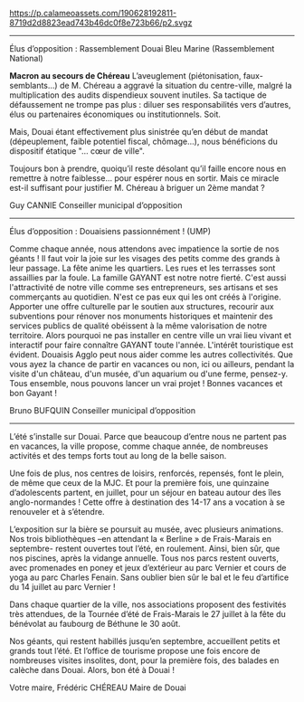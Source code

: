 https://p.calameoassets.com/190628192811-8719d2d8823ead743b46dc0f8e723b66/p2.svgz

---

Élus d’opposition : Rassemblement Douai Bleu Marine (Rassemblement National)

**Macron au secours de Chéreau**
L’aveuglement (piétonisation, faux-semblants…) de M. Chéreau a aggravé la situation du centre-ville,  malgré la multiplication des audits dispendieux souvent inutiles. Sa tactique de défaussement ne trompe pas plus : diluer ses responsabilités vers d’autres, élus ou partenaires économiques ou institutionnels. Soit.

Mais, Douai étant effectivement plus  sinistrée qu’en début de mandat (dépeuplement, faible potentiel fiscal, chômage…), nous bénéficions du dispositif  étatique "… cœur de ville".

Toujours bon à prendre, quoiqu’il reste désolant qu’il faille encore nous en remettre à notre faiblesse… pour espérer nous en sortir. Mais ce miracle est-il suffisant pour justifier M. Chéreau à briguer un 2ème mandat ?

Guy CANNIE
Conseiller municipal d’opposition

---

Élus d’opposition : Douaisiens passionnément ! (UMP)

Comme chaque année, nous attendons avec impatience la sortie de nos géants ! Il faut voir la joie sur les visages des petits comme des grands à leur passage. La fête anime les quartiers. Les rues et les terrasses sont assaillies par la foule. La famille GAYANT est notre notre fierté. C'est aussi l'attractivité de notre ville comme ses entrepreneurs, ses artisans et ses commerçants au quotidien. N'est ce pas eux qui les ont créés à l'origine. Apporter une offre culturelle par le soutien aux structures, recourir aux subventions pour rénover nos  monuments historiques et maintenir des services publics de qualité obéissent à la même valorisation de notre territoire. Alors pourquoi ne pas installer en centre ville un vrai lieu vivant et interactif pour faire connaître GAYANT toute l'année. L'intérêt touristique est évident. Douaisis Agglo peut nous aider comme les autres collectivités. Que vous ayez la chance de partir en vacances ou non, ici ou ailleurs, pendant la visite d'un château, d'un musée, d'un aquarium ou d'une ferme, pensez-y. Tous ensemble, nous pouvons lancer un vrai projet ! Bonnes vacances et bon Gayant !

Bruno BUFQUIN
Conseiller municipal d’opposition

---

L’été s’installe sur Douai. Parce que beaucoup d’entre nous ne partent pas en vacances, la ville propose, comme chaque année, de nombreuses activités et des temps forts tout au long de la belle saison.

Une fois de plus, nos centres de loisirs, renforcés, repensés, font le plein, de même que ceux de la MJC. Et pour la première fois, une quinzaine d’adolescents partent, en juillet, pour un séjour en bateau autour des îles anglo-normandes ! Cette offre à destination des 14-17 ans a vocation à se renouveler et à s’étendre.

L’exposition sur la bière se poursuit au musée, avec plusieurs animations. Nos trois bibliothèques –en attendant la « Berline » de Frais-Marais en septembre- restent ouvertes tout l’été, en roulement. Ainsi, bien sûr, que nos piscines, après la vidange annuelle. Tous nos parcs restent ouverts, avec promenades en poney et jeux d’extérieur au parc Vernier et cours de yoga au parc Charles Fenain. Sans oublier bien sûr le bal et le feu d’artifice du 14 juillet au parc Vernier !

Dans chaque quartier de la ville, nos associations proposent des festivités très attendues, de la Tournée d’été de Frais-Marais le 27 juillet à la fête du bénévolat au faubourg de Béthune le 30 août.

Nos géants, qui restent habillés jusqu’en septembre, accueillent petits et grands tout l’été. Et l’office de tourisme propose une fois encore de nombreuses visites insolites, dont, pour la première fois, des balades en calèche dans Douai. Alors, bon été à Douai !

Votre maire,
Frédéric CHÉREAU
Maire de Douai

